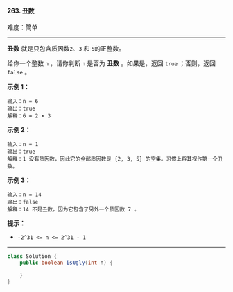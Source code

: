 #### 263. 丑数

难度：简单

---

**丑数**  就是只包含质因数`2`、`3` 和 `5`的正整数。

给你一个整数 `n` ，请你判断 `n` 是否为  **丑数**  。如果是，返回 `true` ；否则，返回 `false` 。

**示例 1：**

```
输入：n = 6
输出：true
解释：6 = 2 × 3
```

**示例 2：**

```
输入：n = 1
输出：true
解释：1 没有质因数，因此它的全部质因数是 {2, 3, 5} 的空集。习惯上将其视作第一个丑数。
```

**示例 3：**

```
输入：n = 14
输出：false
解释：14 不是丑数，因为它包含了另外一个质因数 7 。
```

**提示：**

* `-2^31 <= n <= 2^31 - 1`

---

```Java
class Solution {
    public boolean isUgly(int n) {

    }
}
```